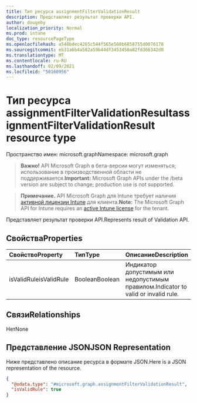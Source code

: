 ```yaml
---
title: Тип ресурса assignmentFilterValidationResult
description: Представляет результат проверки API.
author: dougeby
localization_priority: Normal
ms.prod: intune
doc_type: resourcePageType
ms.openlocfilehash: a540bdec4265c544f565e560b6858755d0076178
ms.sourcegitcommit: eb31a6b4a582a59b44df3453450a82fd366342d0
ms.translationtype: MT
ms.contentlocale: ru-RU
ms.lasthandoff: 02/09/2021
ms.locfileid: "50160956"
---
```

# <a name="assignmentfiltervalidationresult-resource-type"></a><span data-ttu-id="03697-103">Тип ресурса assignmentFilterValidationResult</span><span class="sxs-lookup"><span data-stu-id="03697-103">assignmentFilterValidationResult resource type</span></span>

<span data-ttu-id="03697-104">Пространство имен: microsoft.graph</span><span class="sxs-lookup"><span data-stu-id="03697-104">Namespace: microsoft.graph</span></span>

> <span data-ttu-id="03697-105">**Важно!** API Microsoft Graph в бета-версии могут изменяться; использование в производственной области не поддерживается.</span><span class="sxs-lookup"><span data-stu-id="03697-105">**Important:** Microsoft Graph APIs under the /beta version are subject to change; production use is not supported.</span></span>

> <span data-ttu-id="03697-106">**Примечание.** API Microsoft Graph для Intune требует наличия [активной лицензии Intune](https://go.microsoft.com/fwlink/?linkid=839381) для клиента.</span><span class="sxs-lookup"><span data-stu-id="03697-106">**Note:** The Microsoft Graph API for Intune requires an [active Intune license](https://go.microsoft.com/fwlink/?linkid=839381) for the tenant.</span></span>

<span data-ttu-id="03697-107">Представляет результат проверки API.</span><span class="sxs-lookup"><span data-stu-id="03697-107">Represents result of Validation API.</span></span>

## <a name="properties"></a><span data-ttu-id="03697-108">Свойства</span><span class="sxs-lookup"><span data-stu-id="03697-108">Properties</span></span>
|<span data-ttu-id="03697-109">Свойство</span><span class="sxs-lookup"><span data-stu-id="03697-109">Property</span></span>|<span data-ttu-id="03697-110">Тип</span><span class="sxs-lookup"><span data-stu-id="03697-110">Type</span></span>|<span data-ttu-id="03697-111">Описание</span><span class="sxs-lookup"><span data-stu-id="03697-111">Description</span></span>|
|:---|:---|:---|
|<span data-ttu-id="03697-112">isValidRule</span><span class="sxs-lookup"><span data-stu-id="03697-112">isValidRule</span></span>|<span data-ttu-id="03697-113">Boolean</span><span class="sxs-lookup"><span data-stu-id="03697-113">Boolean</span></span>|<span data-ttu-id="03697-114">Индикатор допустимым или недопустимым правилом.</span><span class="sxs-lookup"><span data-stu-id="03697-114">Indicator to valid or invalid rule.</span></span>|

## <a name="relationships"></a><span data-ttu-id="03697-115">Связи</span><span class="sxs-lookup"><span data-stu-id="03697-115">Relationships</span></span>
<span data-ttu-id="03697-116">Нет</span><span class="sxs-lookup"><span data-stu-id="03697-116">None</span></span>

## <a name="json-representation"></a><span data-ttu-id="03697-117">Представление JSON</span><span class="sxs-lookup"><span data-stu-id="03697-117">JSON Representation</span></span>
<span data-ttu-id="03697-118">Ниже представлено описание ресурса в формате JSON.</span><span class="sxs-lookup"><span data-stu-id="03697-118">Here is a JSON representation of the resource.</span></span>
<!-- {
  "blockType": "resource",
  "@odata.type": "microsoft.graph.assignmentFilterValidationResult"
}
-->
``` json
{
  "@odata.type": "#microsoft.graph.assignmentFilterValidationResult",
  "isValidRule": true
}
```





